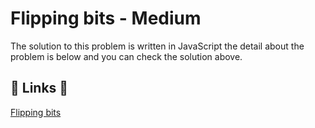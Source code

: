 # Flipping bits - Medium

The solution to this problem is written in JavaScript the detail about the problem is below and you can check the solution above.

## 🔗 Links 🔗

[Flipping bits](https://www.hackerrank.com/challenges/flipping-bits/problem)
